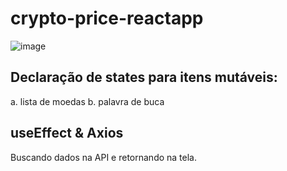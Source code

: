 # crypto-price-reactapp

![image]()

## Declaração de states para itens mutáveis: 
a. lista de moedas
b. palavra de buca

## useEffect & Axios
Buscando dados na API e retornando na tela.

